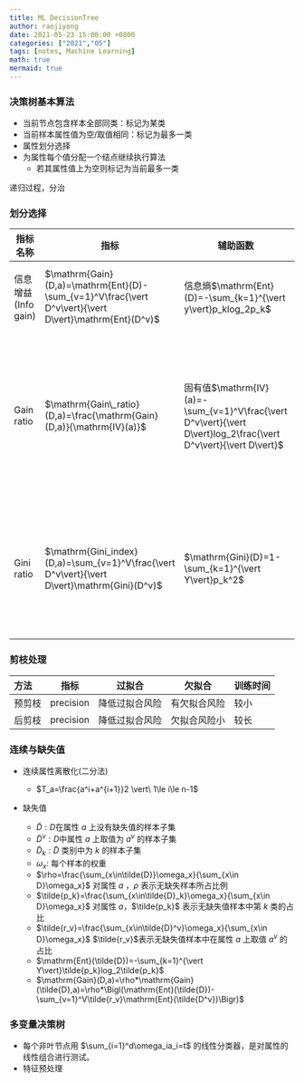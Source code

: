 ```yaml
---
title: ML DecisionTree
author: raojiyong
date: 2021-05-23 15:00:00 +0800
categories: ["2021","05"]
tags: [notes, Machine Learning]
math: true
mermaid: true
---
```


### 决策树基本算法

- 当前节点包含样本全部同类：标记为某类
- 当前样本属性值为空/取值相同：标记为最多一类
- 属性划分选择
- 为属性每个值分配一个结点继续执行算法
  - 若其属性值上为空则标记为当前最多一类

递归过程，分治

### 划分选择

| 指标名称            | 指标                                                         | 辅助函数                                                     | 例子 | remark                                                       |
| ------------------- | ------------------------------------------------------------ | ------------------------------------------------------------ | ---- | ------------------------------------------------------------ |
| 信息增益(Info gain) | $\mathrm{Gain}(D,a)=\mathrm{Ent}(D)-\sum_{v=1}^V\frac{\vert D^v\vert}{\vert D\vert}\mathrm{Ent}(D^v)$ | 信息熵$\mathrm{Ent}(D)=-\sum_{k=1}^{\vert y\vert}p_klog_2p_k$ | ID3  | 对可取值数目较多的属性有偏好                                 |
| Gain ratio          | $\mathrm{Gain\_ratio}(D,a)=\frac{\mathrm{Gain}(D,a)}{\mathrm{IV}(a)}$ | 固有值$\mathrm{IV}(a)=-\sum_{v=1}^V\frac{\vert D^v\vert}{\vert D\vert}log_2\frac{\vert D^v\vert}{\vert D\vert}$ | C4.5 | 从候选划分中找出信息增益高于平均水平的属性，再从中选择增益率最高的 |
| Gini ratio          | $\mathrm{Gini_index}(D,a)=\sum_{v=1}^V\frac{\vert D^v\vert}{\vert D\vert}\mathrm{Gini}(D^v)$ | $\mathrm{Gini}(D)=1-\sum_{k=1}^{\vert Y\vert}p_k^2$          | CART | Gini指数为随机抽取两个样本类别标记不一致的概率，越小纯度越高 |

### 剪枝处理

| 方法   | 指标      | 过拟合         | 欠拟合       | 训练时间 |
| :----- | --------- | -------------- | ------------ | -------- |
| 预剪枝 | precision | 降低过拟合风险 | 有欠拟合风险 | 较小     |
| 后剪枝 | precision | 降低过拟合风险 | 欠拟合风险小 | 较长     |

### 连续与缺失值

- 连续属性离散化(二分法)
  - $T_a=\frac{a^i+a^{i+1}}2 \vert\ 1\le i\le n-1$

- 缺失值
  - $\tilde{D}:D$在属性 $a$ 上没有缺失值的样本子集
  - $\tilde{D}^v:D$中属性 $a$ 上取值为 $a^v$ 的样本子集
  - $\tilde{D}_k:\tilde{D}$ 类别中为 $k$ 的样本子集
  - $\omega_x:$ 每个样本的权重
  - $\rho=\frac{\sum_{x\in\tilde{D}}\omega_x}{\sum_{x\in D}\omega_x}$ 对属性 $a$ ，$\rho$ 表示无缺失样本所占比例
  - $\tilde{p_k}=\frac{\sum_{x\in\tilde{D}_k}\omega_x}{\sum_{x\in D}\omega_x}$ 对属性 $a$，$\tilde{p_k}$ 表示无缺失值样本中第 $k$ 类的占比
  - $\tilde{r_v}=\frac{\sum_{x\in\tilde{D}^v}\omega_x}{\sum_{x\in D}\omega_x}$ $\tilde{r_v}$表示无缺失值样本中在属性 $a$ 上取值 $a^v$ 的占比
  - $\mathrm{Ent}(\tilde{D})=-\sum_{k=1}^{\vert Y\vert}\tilde{p_k}log_2\tilde{p_k}$
  - $\mathrm{Gain}(D,a)=\rho*\mathrm{Gain}(\tilde{D},a)=\rho*\Bigl(\mathrm{Ent}(\tilde{D})-\sum_{v=1}^V\tilde{r_v}\mathrm{Ent}(\tilde{D^v})\Bigr)$

### 多变量决策树

- 每个非叶节点用 $\sum_{i=1}^d\omega_ia_i=t$ 的线性分类器，是对属性的线性组合进行测试。
- 特征预处理